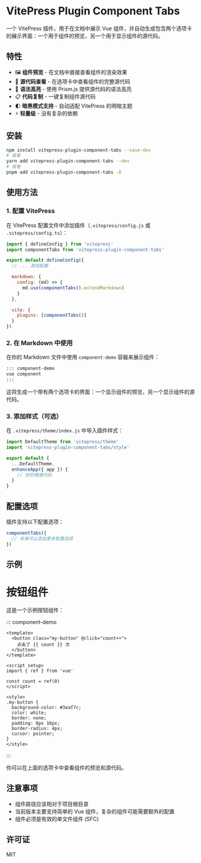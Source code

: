 # VitePress Plugin Component Tabs

一个 VitePress 插件，用于在文档中展示 Vue 组件，并自动生成包含两个选项卡的展示界面：一个用于组件的预览，另一个用于显示组件的源代码。

## 特性

- 🖼️ **组件预览** - 在文档中直接查看组件的渲染效果
- 📝 **源代码查看** - 在选项卡中查看组件的完整源代码
- 🎨 **语法高亮** - 使用 Prism.js 提供源代码的语法高亮
- 📋 **代码复制** - 一键复制组件源代码
- 🌓 **暗黑模式支持** - 自动适配 VitePress 的明暗主题
- ⚡ **轻量级** - 没有复杂的依赖

## 安装

```bash
npm install vitepress-plugin-component-tabs --save-dev
# 或者
yarn add vitepress-plugin-component-tabs --dev
# 或者
pnpm add vitepress-plugin-component-tabs -D
```

## 使用方法

### 1. 配置 VitePress

在 VitePress 配置文件中添加插件（`.vitepress/config.js` 或 `.vitepress/config.ts`）：

```js
import { defineConfig } from 'vitepress'
import componentTabs from 'vitepress-plugin-component-tabs'

export default defineConfig({
  // ... 其他配置

  markdown: {
    config: (md) => {
      md.use(componentTabs().extendMarkdown)
    }
  },

  vite: {
    plugins: [componentTabs()]
  }
})
```

### 2. 在 Markdown 中使用

在你的 Markdown 文件中使用 `component-demo` 容器来展示组件：

```markdown
::: component-demo
vue component
:::
```

这将生成一个带有两个选项卡的界面：一个显示组件的预览，另一个显示组件的源代码。

### 3. 添加样式（可选）

在 `.vitepress/theme/index.js` 中导入插件样式：

```js
import DefaultTheme from 'vitepress/theme'
import 'vitepress-plugin-component-tabs/style'

export default {
  ...DefaultTheme,
  enhanceApp({ app }) {
    // 你的增强代码
  }
}
```

## 配置选项

插件支持以下配置选项：

```js
componentTabs({
  // 未来可以添加更多配置选项
})
```

## 示例


# 按钮组件

这是一个示例按钮组件：

::: component-demo
```vue
<template>
  <button class="my-button" @click="count++">
    点击了 {{ count }} 次
  </button>
</template>

<script setup>
import { ref } from 'vue'

const count = ref(0)
</script>

<style>
.my-button {
  background-color: #3eaf7c;
  color: white;
  border: none;
  padding: 8px 16px;
  border-radius: 4px;
  cursor: pointer;
}
</style>
```
:::

你可以在上面的选项卡中查看组件的预览和源代码。

## 注意事项

- 组件路径应该相对于项目根目录
- 当前版本主要支持简单的 Vue 组件，复杂的组件可能需要额外的配置
- 组件必须是有效的单文件组件 (SFC)

## 许可证

MIT
